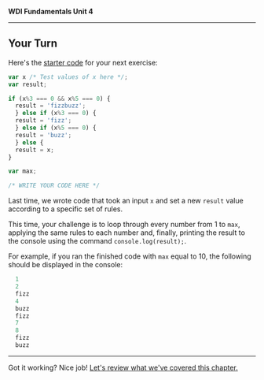 **WDI Fundamentals Unit 4**

---

## Your Turn

Here's the [starter code](http://repl.it/aAQ) for your next exercise:

```javascript
var x /* Test values of x here */;
var result;

if (x%3 === 0 && x%5 === 0) {
  result = 'fizzbuzz';
  } else if (x%3 === 0) {
  result = 'fizz';
  } else if (x%5 === 0) {
  result = 'buzz';
  } else {
  result = x;
}

var max;

/* WRITE YOUR CODE HERE */
```

Last time, we wrote code that took an input `x` and set a new `result` value according to a specific set of rules.

This time, your challenge is to loop through every number from 1 to `max`, applying the same rules to each number and, finally, printing the result to the console using the command `console.log(result);`.

For example, if you ran the finished code with `max` equal to 10, the following should be displayed in the console:

```javascript
  1
  2
  fizz
  4
  buzz
  fizz
  7
  8
  fizz
  buzz
```

---
Got it working? Nice job! [Let's review what we've covered this chapter.](08_cheatsheet.md)
